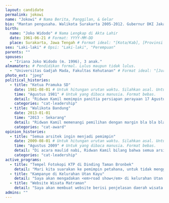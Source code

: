 ```yaml
---
layout: candidate
permalink: jokowi
name: "Jokowi" # Nama Berita, Panggilan, & Gelar
bio: "Mantan pengusaha. Walikota Surakarta 2005-2012. Gubernur DKI Jakarta 2012-2014. Presiden RI 2014-sekarang. " #140 karakter
birth:
  name: "Joko Widodo" # Nama Lengkap di Akta Lahir
  date: 1961-06-21 # Format: YYYY-MM-DD
  place: Surakarta, Jawa Tengah # Format ideal: "[Kota/Kab], [Provinsi saat ini], [Negara kalau bukan Indonesia]"
sex: "Laki-laki" # Opsi: "Laki-laki", "Perempuan"
parents: ""
spouses:
  - "Iriana Joko Widodo (m. 1996), 3 anak."
almamaters: # Pendidikan formal. Lulus maupun tidak lulus.
  - "Universitas Gadjah Mada, Fakultas Kehutanan" # Format ideal: "[Jurusan], [Institusi] ([Tahun Masuk]-[Tahun Lulus/DO])<sup><a href='rapat/[url.html]#[perubahaan-ke]>[nama sumber]</a></sup>"
photo_ext: "jpeg"
political_histories:
  - title: "Ketua Pramuka SD"
    date: 1981-08-01 # Untuk hitungan urutan waktu. Silahkan asal. Untuk rentang, ambil waktu mulai, bukan selesai. Format: YYYY-MM-DD
    time: "Agustus 1981" # Untuk yang dibaca manusia. Format bebas.
    detail: "Ridwan Kamil memimpin panitia persiapan perayaan 17 Agustus di SD. Seluruh panitia adalah anak-anak SD.<sup><a href='/rapat/2017-10-21-FIBUI.html#1210'>Majalan Tempo</a></sup>" # Format bebas. Sumber wajib. Format sumber: <sup><a href='rapat/[url.html]#[perubahaan-ke]>[nama sumber]</a></sup>'  
    categories: "cat-leadership"
  - title: "Walikota Bandung"
    date: 2013-01-01
    time: "2013 - Sekarang"
    detail: "Ridwan Kamil memenangi pemilihan dengan margin bla bla bla.<sup><a href='/rapat/2017-10-21-FIBUI.html#0005'>Jabarprov.go.id</a></sup>"
    categories: "cat-award"
opinion_histories:
  - title: "Semua arsitek ingin menjadi pemimpin"
    date: 2009-08-01 # Untuk hitungan urutan waktu. Silahkan asal. Untuk rentang, ambil waktu mulai, bukan selesai. Format: YYYY-MM-DD
    time: "Agustus 2009" # Untuk yang dibaca manusia. Format bebas.
    detail: "Di acara maulid nabi, Ridwan Kamil bilang bahwa semua arsitek bercita-cita menjadi pemimpin eksekutif. Karena mereka suka tata kota. Namun, hanya yang bisa memimpin yang mewujudkannya.<sup><a href='/rapat/2017-10-21-FIBUI.html#1210'>Majalan Tempo</a></sup>" # Format bebas. Sumber wajib. Format sumber: <sup><a href='rapat/[url.html]#[perubahaan-ke]>[nama sumber]</a></sup>'  
    categories: "cat-leadership"
active_programs:
  - title: "Tempel Fotokopi KTP di Dinding Taman Bronbek"
    detail: "Mari kita suarakan ke pemimpin petahana, untuk tidak menggusur Taman Bronbek."
  - title: "Kampanye di Kelurahan Utan Kayu"
    detail: "Saya akan mengadakan <em>road show</em> di kelurahan Utan Kayu. Butuh dana Rp. 2.000.000. Silahkan menyumbang di <a href='#'>sini</a>."
  - title: "Website Wisata Matraman"
    detail: "Saya akan membuat website berisi penjelasan daerah wisata di Matraman. Butuh dana Rp. 1.000.000. Targetnya sudah bisa di-<em>googling</em> di acara Olimpiade 2021 di Jakarta. Silahkan menyumbang di <a href='#'>sini</a>."
admins: ""
---
```

